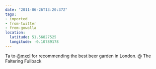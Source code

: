 ```yaml
---
date: "2011-06-26T13:20:37Z"
tags:
- imported
- from-twitter
- from-gowalla
location:
  latitude: 51.56827525
  longitude: -0.10789178
---
```

Ta to [@mxcl](/twitter/#/mxcl) for recommending the best beer garden in London. @ The Faltering Fullback
